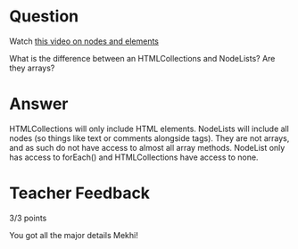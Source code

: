 # Question

Watch [this video on nodes and elements](https://www.youtube.com/watch?v=rhvec8cXLlo)

What is the difference between an HTMLCollections and NodeLists? Are they arrays?

# Answer

HTMLCollections will only include HTML elements. NodeLists will include all nodes (so things like text or comments alongside tags). They are not arrays, and as such do not have access to almost all array methods. NodeList only has access to forEach() and HTMLCollections have access to none.

# Teacher Feedback

3/3 points

You got all the major details Mekhi!